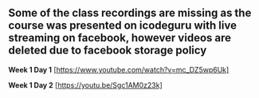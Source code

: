 ## Some of the class recordings are missing as the course was presented on icodeguru with live streaming on facebook, however videos are deleted due to facebook storage policy

**Week 1 Day 1** [https://www.youtube.com/watch?v=mc_DZ5wp6Uk]

**Week 1 Day 2** [https://youtu.be/Sgc1AM0z23k]
